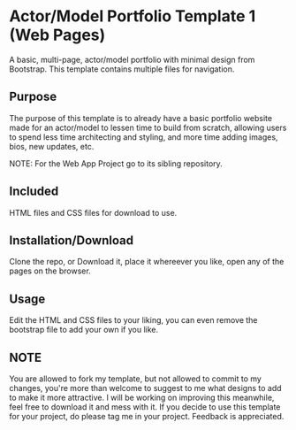 # Actor/Model Portfolio Template 1 (Web Pages)
A basic, multi-page, actor/model portfolio with minimal design from Bootstrap. This template contains multiple files for navigation.

## Purpose
The purpose of this template is to already have a basic portfolio website made for an actor/model to lessen time to build from scratch, allowing users to spend less time architecting and styling, and more time adding images, bios, new updates, etc.

NOTE: For the Web App Project go to its sibling repository.

## Included
HTML files and CSS files for download to use.

## Installation/Download
Clone the repo, or Download it, place it whereever you like, open any of the pages on the browser.

## Usage
Edit the HTML and CSS files to your liking, you can even remove the bootstrap file to add your own if you like.

## NOTE
You are allowed to fork my template, but not allowed to commit to my changes, you're more than welcome to suggest to me what designs to add to make it more attractive. I will be working on improving this meanwhile, feel free to download it and mess with it. If you decide to use this template for your project, do please tag me in your project. Feedback is appreciated.
